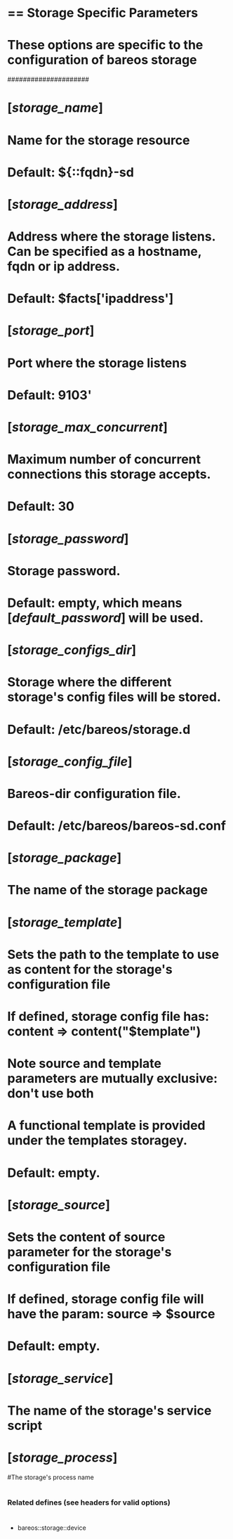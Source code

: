 # == Storage Specific Parameters
#
# These options are specific to the configuration of bareos storage
#####################
#
# [*storage_name*]
#   Name for the storage resource
#   Default: ${::fqdn}-sd
#
# [*storage_address*]
#   Address where the storage listens. Can be specified as a hostname, fqdn or ip address.
#   Default: $facts['ipaddress']
#
# [*storage_port*]
#   Port where the storage listens
#   Default: 9103'
#
# [*storage_max_concurrent*]
#   Maximum number of concurrent connections this storage accepts.
#   Default: 30
#
# [*storage_password*]
#   Storage password.
#   Default: empty, which means [*default_password*] will be used.
#
# [*storage_configs_dir*]
#   Storage where the different storage's config files will be stored.
#   Default: /etc/bareos/storage.d
#
# [*storage_config_file*]
#   Bareos-dir configuration file.
#   Default: /etc/bareos/bareos-sd.conf
#
# [*storage_package*]
#   The name of the storage package
#
# [*storage_template*]
#   Sets the path to the template to use as content for the storage's configuration file
#   If defined, storage config file has: content => content("$template")
#   Note source and template parameters are mutually exclusive: don't use both
#   A functional template is provided under the templates storagey.
#   Default: empty.
#
# [*storage_source*]
#   Sets the content of source parameter for the storage's configuration file
#   If defined, storage config file will have the param: source => $source
#   Default: empty.
#
# [*storage_service*]
#   The name of the storage's service script
#
# [*storage_process*]
#The storage's process name
#
#
### Related defines (see headers for valid options)
#
* bareos::storage::device
